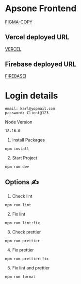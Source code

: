 
# Apsone Frontend

[FIGMA-COPY](https://www.figma.com/file/9V1GwPduMmoaAaCZh6ROej/APSONE-(Copy)?type=design&node-id=0-1&mode=design)

## Vercel deployed URL
[VERCEL](https://apsone-frontend.vercel.app/)

## Firebase deployed URL
[FIREBASEl](https://apsone-frontend.web.app/)


# Login details
```
email: karl@yopmail.com
password: Client@123
```
 Node Version

```
18.16.0
```

1. Install Packages

```
npm install
```

2. Start Project

```
npm run dev
```

## **Options ✍️**

1. Check lint

```
npm run lint
```

2. Fix lint

```
npm run lint:fix
```

3. Check prettier

```
npm run prettier
```

4. Fix prettier

```
npm run prettier:fix
```

5. Fix lint and prettier

```
npm run format
```

